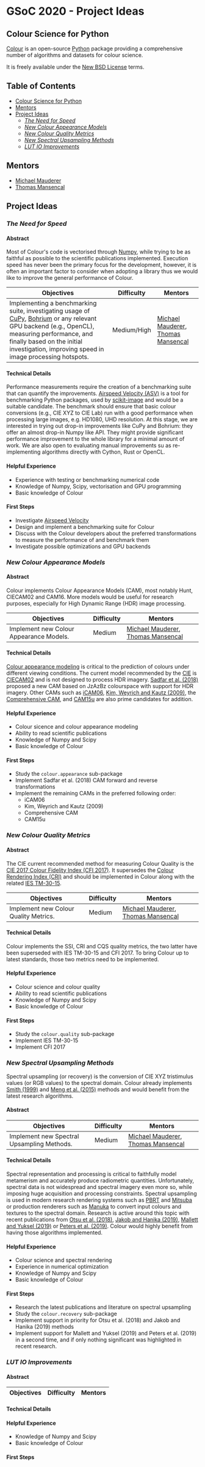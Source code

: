 # GSoC 2020 - Project Ideas

## Colour Science for Python

[Colour](https://github.com/colour-science/colour) is an open-source [Python](https://www.python.org/) package providing a comprehensive number of
algorithms and datasets for colour science.

It is freely available under the [New BSD License](https://opensource.org/licenses/BSD-3-Clause) terms.

## Table of Contents <!-- omit in toc -->

- [Colour Science for Python](#colour-science-for-python)
- [Mentors](#mentors)
- [Project Ideas](#project-ideas)
  - [*The Need for Speed*](#the-need-for-speed)
  - [*New Colour Appearance Models*](#new-colour-appearance-models)
  - [*New Colour Quality Metrics*](#new-colour-quality-metrics)
  - [*New Spectral Upsampling Methods*](#new-spectral-upsampling-methods)
  - [*LUT IO Improvements*](#lut-io-improvements)

## Mentors

- [Michael Mauderer](https://github.com/MichaelMauderer)
- [Thomas Mansencal](https://github.com/KelSolaar)

## Project Ideas

### *The Need for Speed*

#### Abstract

Most of Colour's code is vectorised through [Numpy](https://numpy.org/), while
trying to be as faithful as possible to the scientific publications implemented.
Execution speed has never been the primary focus for the development, however,
it is often an important factor to consider when adopting a library thus we
would like to improve the general performance of Colour.

| **Objectives** | **Difficulty** | **Mentors** |
| --- | --- | --- |
| Implementing a benchmarking suite, investigating usage of [CuPy](https://cupy.chainer.org/), [Bohrium](https://github.com/bh107/bohrium) or any relevant GPU backend (e.g., OpenCL), measuring performance, and finally based on the initial investigation, improving speed in image processing hotspots. | Medium/High | [Michael Mauderer](https://github.com/MichaelMauderer), [Thomas Mansencal](https://github.com/KelSolaar) |

#### Technical Details

Performance measurements require the creation of a benchmarking suite that can
quantify the improvements. [Airspeed Velocity (ASV)](https://asv.readthedocs.io/)
is a tool for benchmarking Python packages, used by
[scikit-image](https://scikit-image.org/docs/dev/contribute.html#benchmarks)
and would be a suitable candidate. The benchmark should ensure that basic
colour conversions (e.g., CIE XYZ to CIE Lab) run with a good performance when
processing large images, e.g. HD1080, UHD resolution. At this stage, we are
interested in trying out drop-in improvements like CuPy and Bohrium: they offer
an almost drop-in Numpy like API. They might provide significant performance
improvement to the whole library for a minimal amount of work. We are also open
to evaluating manual improvements su as re-implementing algorithms directly
with Cython, Rust or OpenCL.

#### Helpful Experience

- Experience with testing or benchmarking numerical code
- Knowledge of Numpy, Scipy, vectorisation and GPU programming
- Basic knowledge of Colour

#### First Steps

- Investigate [Airspeed Velocity](https://asv.readthedocs.io/)
- Design and implement a benchmarking suite for Colour
- Discuss with the Colour developers about the preferred transformations to
  measure the performance of and benchmark them
- Investigate possible optimizations and GPU backends

### *New Colour Appearance Models*

#### Abstract

Colour implements Colour Appearance Models (CAM), most notably Hunt, CIECAM02
and CAM16. More models would be useful for research purposes, especially for
High Dynamic Range (HDR) image processing.

| **Objectives** | **Difficulty** | **Mentors** |
| --- | --- | --- |
| Implement new Colour Appearance Models. | Medium | [Michael Mauderer](https://github.com/MichaelMauderer), [Thomas Mansencal](https://github.com/KelSolaar) |

#### Technical Details

[Colour appearance modeling](https://en.wikipedia.org/wiki/Color_appearance_model)
is critical to the prediction of colours under different viewing conditions.
The current model recommended by the [CIE](http://cie.co.at/) is
[CIECAM02](https://en.wikipedia.org/wiki/CIECAM02) and is not designed to
process HDR imagery. [Sadfar et al. (2018)](https://doi.org/10.2352/ISSN.2169-2629.2018.26.96)
proposed a new CAM based on JzAzBz colourspace with support for HDR imagery.
Other CAMs such as [iCAM06](https://doi.org/10.1016/j.jvcir.2007.06.003),
[Kim, Weyrich and Kautz (2009)](https://dl.acm.org/doi/abs/10.1145/1531326.1531333),
the [Comprehensive CAM](https://doi.org/10.1002/col.22078), and
[CAM15u](https://doi.org/10.1364/OE.23.012045) are also prime candidates for
addition.

#### Helpful Experience

- Colour sicence and colour appearance modeling
- Ability to read scientific publications
- Knowledge of Numpy and Scipy
- Basic knowledge of Colour

#### First Steps

- Study the `colour.appearance` sub-package
- Implement Sadfar et al. (2018) CAM forward and reverse transformations
- Implement the remaining CAMs in the preferred following order:
    - iCAM06
    - Kim, Weyrich and Kautz (2009)
    - Comprehensive CAM
    - CAM15u

### *New Colour Quality Metrics*

#### Abstract

The CIE current recommended method for measuring Colour Quality is the
[CIE 2017 Colour Fidelity Index (CFI 2017)](http://cie.co.at/publications/cie-2017-colour-fidelity-index-accurate-scientific-use).
It supersedes the [Colour Rendering Index (CRI)](https://en.wikipedia.org/wiki/Color_rendering_index)
and should be implemented in Colour along with the related
[IES TM-30-15](http://www.ies.org/store/product/ies-method-for-evaluating-light-source-color-rendition-3368.cfm).

| **Objectives** | **Difficulty** | **Mentors** |
| --- | --- | --- |
| Implement new Colour Quality Metrics. | Medium | [Michael Mauderer](https://github.com/MichaelMauderer), [Thomas Mansencal](https://github.com/KelSolaar) |

#### Technical Details

Colour implements the SSI, CRI and CQS quality metrics, the two latter have
been superseded with IES TM-30-15 and CFI 2017. To bring Colour up to latest
standards, those two metrics need to be implemented.

#### Helpful Experience

- Colour science and colour quality
- Ability to read scientific publications
- Knowledge of Numpy and Scipy
- Basic knowledge of Colour

#### First Steps

- Study the `colour.quality` sub-package
- Implement IES TM-30-15
- Implement CFI 2017

### *New Spectral Upsampling Methods*

Spectral upsampling (or recovery) is the conversion of CIE XYZ tristimulus values
(or RGB values) to the spectral domain. Colour already implements
[Smith (1999)](https://doi.org/10.1080/10867651.1999.10487511) and
[Meng et al. (2015)](https://doi.org/10.1111/cgf.12676) methods and would
benefit from the latest research algorithms.

#### Abstract

| **Objectives** | **Difficulty** | **Mentors** |
| --- | --- | --- |
| Implement new Spectral Upsampling Methods. | Medium | [Michael Mauderer](https://github.com/MichaelMauderer), [Thomas Mansencal](https://github.com/KelSolaar) |

#### Technical Details

Spectral representation and processing is critical to faithfully model
metamerism and accurately produce radiometric quantities. Unfortunately,
spectral data is not widespread and spectral imagery even more so, while
imposing huge acquisition and processing constraints. Spectral upsampling is
used in modern research rendering systems such as [PBRT](https://github.com/mmp/pbrt-v3)
and [Mitsuba](https://www.mitsuba-renderer.org/) or production renderers such
as [Manuka](https://www.wetafx.co.nz/research-and-tech/technology/manuka/) to
convert input colours and textures to the spectral domain. Research is active
around this topic with recent publications from
[Otsu et al. (2018)](http://lightmetrica.org/h-otsu/project/rgb2spec/),
[Jakob and Hanika (2019)](http://rgl.epfl.ch/publications/Jakob2019Spectral),
[Mallett and Yuksel (2019)](https://geometrian.com/data/research/spectral-primaries/EGSR2019_SpectralPrimaryDecomposition.pdf)
or [Peters et al. (2019)](https://doi.org/10.1145/3306346.3322964). Colour
would highly benefit from having those algorithms implemented.

#### Helpful Experience

- Colour science and spectral rendering
- Experience in numerical optimization
- Knowledge of Numpy and Scipy
- Basic knowledge of Colour

#### First Steps

- Research the latest publications and literature on spectral upsampling
- Study the `colour.recovery` sub-package
- Implement support in priority for Otsu et al. (2018) and Jakob and Hanika (2019)
  methods
- Implement support for Mallett and Yuksel (2019) and Peters et al. (2019) in
  a second time, and if only nothing significant was highlighted in recent
  research.

### *LUT IO Improvements*

#### Abstract

| **Objectives** | **Difficulty** | **Mentors** |
| --- | --- | --- |

#### Technical Details

#### Helpful Experience

- Knowledge of Numpy and Scipy
- Basic knowledge of Colour

#### First Steps
